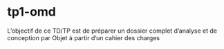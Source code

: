# tp1-omd
L’objectif de ce TD/TP est de préparer un dossier complet d’analyse et de conception par Objet à partir d’un cahier des charges
